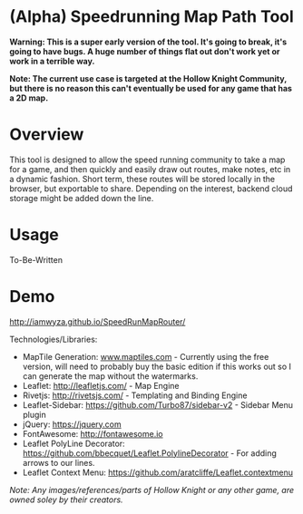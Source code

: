 (Alpha) Speedrunning Map Path Tool
=

**Warning: This is a super early version of the tool.  It's going to break, it's going to have bugs.  A huge number of things flat out don't work yet or work in a terrible way.**

**Note: The current use case is targeted at the Hollow Knight Community, but there is no reason this can't eventually be used for any game that has a 2D map.**

Overview
==
This tool is designed to allow the speed running community to take a map for a game, and then quickly and easily draw out routes, make notes, etc in a dynamic fashion.  Short term, these routes will be stored locally in the browser, but exportable to share.  Depending on the interest, backend cloud storage might be added down the line.  

Usage
==
To-Be-Written

Demo
==
http://iamwyza.github.io/SpeedRunMapRouter/


Technologies/Libraries:

* MapTile Generation: www.maptiles.com - Currently using the free version, will need to probably buy the basic edition if this works out so I can generate the map without the watermarks.
* Leaflet: http://leafletjs.com/ - Map Engine
* Rivetjs: http://rivetsjs.com/ - Templating and Binding Engine
* Leaflet-Sidebar: https://github.com/Turbo87/sidebar-v2 - Sidebar Menu plugin
* jQuery: https://jquery.com 
* FontAwesome: http://fontawesome.io
* Leaflet PolyLine Decorator: https://github.com/bbecquet/Leaflet.PolylineDecorator - For adding arrows to our lines.
* Leaflet Context Menu: https://github.com/aratcliffe/Leaflet.contextmenu

*Note: Any images/references/parts of Hollow Knight or any other game, are owned soley by their creators.*
